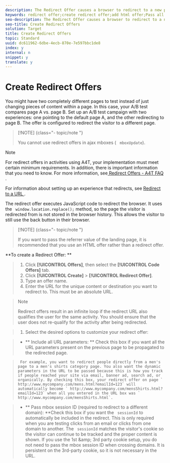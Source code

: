 ```yaml
---
description: The Redirect Offer causes a browser to redirect to a new page.
keywords: redirect offer;create redirect offer;add html offer;Pass all URL parameters in redirect;Pass mboxSessionId in redirect (only needed when the redirect is going to a different domain)
seo-description: The Redirect Offer causes a browser to redirect to a new page.
seo-title: Create Redirect Offers
solution: Target
title: Create Redirect Offers
topic: Standard
uuid: dc611962-6dbe-4ecb-870e-7e597bbc1de8
index: y
internal: n
snippet: y
translate: y
---
```


# Create Redirect Offers

You might have two completely different pages to test instead of just changing pieces of content within a page. In this case, your A/B test compares page A vs. page B. Set up an A/B test campaign with two experiences: one pointing to the default page A, and the other redirecting to page B. The offer is configured to redirect the visitor to a different page. 


>[!NOTE] {class="- topic/note "}
>
>You cannot use redirect offers in ajax mboxes ( ` mboxUpdate`). 




>[!NOTE]
>
>For redirect offers in activities using A4T, your implementation must meet certain minimum requirements. In addition, there is important information that you need to know. For more information, see[ Redirect Offers - A4T FAQ ](../c_integrating_target_with_mac/a4t/r_a4t-faq/c_a4t-faq-redirect-offers.md#concept_21BF213F10E1414A9DCD4A98AF207905). 



For information about setting up an experience that redirects, see [ Redirect to a URL ](../c_experiences/t_redirect_offer.md#task_9578678D42784F5EB9638F8AC8C911FA). 

The redirect offer executes JavaScript code to redirect the browser. It uses the ` window.location.replace();` method, so the page the visitor is redirected from is not stored in the browser history. This allows the visitor to still use the back button in their browser. 


>[!NOTE] {class="- topic/note "}
>
>If you want to pass the referrer value of the landing page, it is recommended that you use an HTML offer rather than a redirect offer.



**To create a Redirect Offer: ** 

>1. Click **[!UICONTROL  Offers]**, then select the **[!UICONTROL  Code Offers]** tab.
>1. Click **[!UICONTROL  Create]** > **[!UICONTROL  Redirect Offer]**.
>1. Type an offer name.
>1. Enter the URL for the unique content or destination you want to redirect to. This must be an absolute URL.

>   >[!NOTE]
>   >
>   >Redirect offers result in an infinite loop if the redirect URL also qualifies the user for the same activity. You should ensure that the user does not re-qualify for the activity after being redirected.

>
>1. Select the desired options to customize your redirect offer:

>    
>    * ** Include all URL parameters: ** Check this box if you want all the URL parameters present on the previous page to be propagated to the redirected page. 

>      For example, you want to redirect people directly from a men's page to a men's shirts category page. You also want the dynamic parameters in the URL to be passed because this is how you track if people reached your site via email, banner ad, search ad, or organically. By checking this box, your redirect offer on page ` http://www.mycompany.com/mens.html?emailId=123` will automatically become ` http://www.mycompany.com/mensShirts.html?emailId=123` when all you entered in the URL box was ` http://www.mycompany.com/mensShirts.html`. 

>    * ** Pass mbox session ID (required to redirect to a different domain): **Check this box if you want the ` sessionId` to automatically be included in the redirect. This is only required when you are testing clicks from an email or clicks from one domain to another. The ` sessionId` matches the visitor's cookie so the visitor can continue to be tracked and the proper content is shown. If you use the 1st &amp;amp; 3rd party cookie setup, you do not need to pass the mbox session ID when crossing domains. It is persistent on the 3rd-party cookie, so it is not necessary in the URL. 


